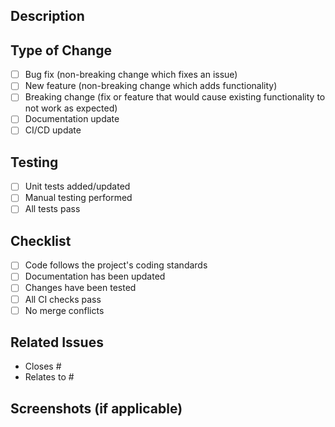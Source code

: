 ## Description

<!-- Provide a clear and concise description of the changes -->

## Type of Change

- [ ] Bug fix (non-breaking change which fixes an issue)
- [ ] New feature (non-breaking change which adds functionality)
- [ ] Breaking change (fix or feature that would cause existing functionality to not work as expected)
- [ ] Documentation update
- [ ] CI/CD update

## Testing

- [ ] Unit tests added/updated
- [ ] Manual testing performed
- [ ] All tests pass

## Checklist

- [ ] Code follows the project's coding standards
- [ ] Documentation has been updated
- [ ] Changes have been tested
- [ ] All CI checks pass
- [ ] No merge conflicts

## Related Issues

<!-- List any related issues here -->
- Closes #<!-- issue number -->
- Relates to #<!-- issue number -->

## Screenshots (if applicable)
